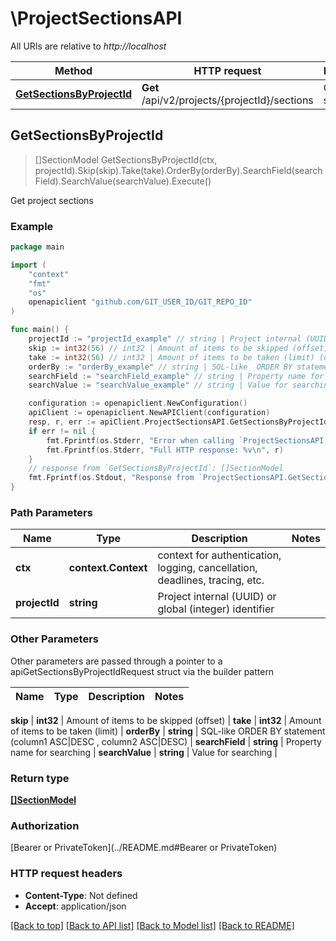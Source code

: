# \ProjectSectionsAPI

All URIs are relative to *http://localhost*

Method | HTTP request | Description
------------- | ------------- | -------------
[**GetSectionsByProjectId**](ProjectSectionsAPI.md#GetSectionsByProjectId) | **Get** /api/v2/projects/{projectId}/sections | Get project sections



## GetSectionsByProjectId

> []SectionModel GetSectionsByProjectId(ctx, projectId).Skip(skip).Take(take).OrderBy(orderBy).SearchField(searchField).SearchValue(searchValue).Execute()

Get project sections



### Example

```go
package main

import (
	"context"
	"fmt"
	"os"
	openapiclient "github.com/GIT_USER_ID/GIT_REPO_ID"
)

func main() {
	projectId := "projectId_example" // string | Project internal (UUID) or global (integer) identifier
	skip := int32(56) // int32 | Amount of items to be skipped (offset) (optional)
	take := int32(56) // int32 | Amount of items to be taken (limit) (optional)
	orderBy := "orderBy_example" // string | SQL-like  ORDER BY statement (column1 ASC|DESC , column2 ASC|DESC) (optional)
	searchField := "searchField_example" // string | Property name for searching (optional)
	searchValue := "searchValue_example" // string | Value for searching (optional)

	configuration := openapiclient.NewConfiguration()
	apiClient := openapiclient.NewAPIClient(configuration)
	resp, r, err := apiClient.ProjectSectionsAPI.GetSectionsByProjectId(context.Background(), projectId).Skip(skip).Take(take).OrderBy(orderBy).SearchField(searchField).SearchValue(searchValue).Execute()
	if err != nil {
		fmt.Fprintf(os.Stderr, "Error when calling `ProjectSectionsAPI.GetSectionsByProjectId``: %v\n", err)
		fmt.Fprintf(os.Stderr, "Full HTTP response: %v\n", r)
	}
	// response from `GetSectionsByProjectId`: []SectionModel
	fmt.Fprintf(os.Stdout, "Response from `ProjectSectionsAPI.GetSectionsByProjectId`: %v\n", resp)
}
```

### Path Parameters


Name | Type | Description  | Notes
------------- | ------------- | ------------- | -------------
**ctx** | **context.Context** | context for authentication, logging, cancellation, deadlines, tracing, etc.
**projectId** | **string** | Project internal (UUID) or global (integer) identifier | 

### Other Parameters

Other parameters are passed through a pointer to a apiGetSectionsByProjectIdRequest struct via the builder pattern


Name | Type | Description  | Notes
------------- | ------------- | ------------- | -------------

 **skip** | **int32** | Amount of items to be skipped (offset) | 
 **take** | **int32** | Amount of items to be taken (limit) | 
 **orderBy** | **string** | SQL-like  ORDER BY statement (column1 ASC|DESC , column2 ASC|DESC) | 
 **searchField** | **string** | Property name for searching | 
 **searchValue** | **string** | Value for searching | 

### Return type

[**[]SectionModel**](SectionModel.md)

### Authorization

[Bearer or PrivateToken](../README.md#Bearer or PrivateToken)

### HTTP request headers

- **Content-Type**: Not defined
- **Accept**: application/json

[[Back to top]](#) [[Back to API list]](../README.md#documentation-for-api-endpoints)
[[Back to Model list]](../README.md#documentation-for-models)
[[Back to README]](../README.md)

